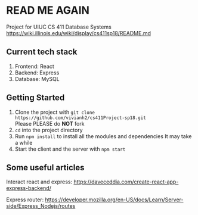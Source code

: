 # READ ME AGAIN
Project for UIUC CS 411 Database Systems  
https://wiki.illinois.edu/wiki/display/cs411sp18/README.md

## Current tech stack
1. Frontend: React
2. Backend: Express
3. Database: MySQL

## Getting Started  
1. Clone the project with `git clone https://github.com/vivianh2/cs411Project-sp18.git`  
Please PLEASE do **NOT** fork  
2. `cd` into the project directory  
3. Run `npm install` to install all the modules and dependencies
It may take a while
3. Start the client and the server with `npm start`  

## Some useful articles
Interact react and express: https://daveceddia.com/create-react-app-express-backend/

Express router: https://developer.mozilla.org/en-US/docs/Learn/Server-side/Express_Nodejs/routes
